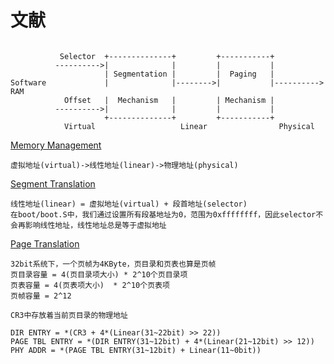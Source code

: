 # 文献
```

           Selector  +--------------+         +-----------+
          ---------->|              |         |           |
                     | Segmentation |         |  Paging   |
Software             |              |-------->|           |---------->  RAM
            Offset   |  Mechanism   |         | Mechanism |
          ---------->|              |         |           |
                     +--------------+         +-----------+
            Virtual                   Linear                Physical
```


[Memory Management](https://pdos.csail.mit.edu/6.828/2007/readings/i386/c05.htm)
```
虚拟地址(virtual)->线性地址(linear)->物理地址(physical)
```

[Segment Translation](https://pdos.csail.mit.edu/6.828/2007/readings/i386/s05_01.htm)
```
线性地址(linear) = 虚拟地址(virtual) + 段首地址(selector)
在boot/boot.S中，我们通过设置所有段基地址为0，范围为0xffffffff，因此selector不会再影响线性地址，线性地址总是等于虚拟地址
```

[Page  Translation](https://pdos.csail.mit.edu/6.828/2007/readings/i386/s05_02.htm)
```
32bit系统下，一个页帧为4KByte，页目录和页表也算是页帧
页目录容量 = 4(页目录项大小) * 2^10个页目录项
页表容量 = 4(页表项大小)  * 2^10个页表项
页帧容量 = 2^12

CR3中存放着当前页目录的物理地址

DIR ENTRY = *(CR3 + 4*(Linear(31~22bit) >> 22))
PAGE TBL ENTRY = *(DIR ENTRY(31~12bit) + 4*(Linear(21~12bit) >> 12))
PHY ADDR = *(PAGE TBL ENTRY(31~12bit) + Linear(11~0bit))
```
